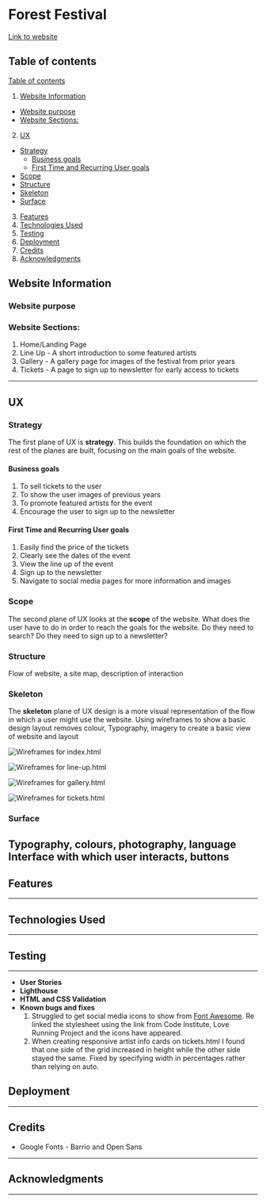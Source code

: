 # Forest Festival
[Link to website](https://lrchnnng.github.io/forestfest/)

## Table of contents
[Table of contents](#table-of-contents)
1. [Website Information](#website-information)
  - [Website purpose](#website-purpose)
  - [Website Sections:](#website-sections)
2. [UX](#ux)
  - [Strategy](#strategy)
    + [Business goals](#business-goals)
    + [First Time and Recurring User goals](#first-time-and-recurring-user-goals)
  - [Scope](#scope)
  - [Structure](#structure)
  - [Skeleton](#skeleton)
  - [Surface](#surface)
3. [Features](#features)
4. [Technologies Used](#technologies-used)
5. [Testing](#testing)
6. [Deployment](#deployment)
7. [Credits](#credits)
8. [Acknowledgments](#acknowledgments)

## Website Information

### Website purpose

### Website Sections:
1. Home/Landing Page
2. Line Up - A short introduction to some featured artists
3. Gallery - A gallery page for images of the festival from prior years
4. Tickets - A page to sign up to newsletter for early access to tickets

---

## UX 

### Strategy
The first plane of UX is **strategy**. This builds the foundation on which the rest of the planes are built, focusing on the main goals of the website.

#### Business goals
1. To sell tickets to the user
2. To show the user images of previous years
3. To promote featured artists for the event
4. Encourage the user to sign up to the newsletter

#### First Time and Recurring User goals
1. Easily find the price of the tickets
2. Clearly see the dates of the event
3. View the line up of the event
4. Sign up to the newsletter
5. Navigate to social media pages for more information and images

### Scope
The second plane of UX looks at the **scope** of the website. What does the user have to do in order to reach the goals for the website. Do they need to search? Do they need to sign up to a newsletter?

### Structure
Flow of website, a site map, description of interaction

### Skeleton
The **skeleton** plane of UX design is a more visual representation of the flow in which a user might use the website. Using wireframes to show a basic design layout 
removes colour, Typography, imagery to create a basic view of website and layout

![Wireframes for index.html](assets/images/README-images/index-wireframes.jpg)

![Wireframes for line-up.html](assets/images/README-images/artist-wireframes.jpg)

![Wireframes for gallery.html](assets/images/README-images/gallery-wireframes.jpg)

![Wireframes for tickets.html](assets/images/README-images/ticket-wireframes.jpg)


### Surface
Typography, colours, photography, language 
Interface with which user interacts, buttons
---

## Features
---

## Technologies Used
---

## Testing
---
- **User Stories**
- **Lighthouse**
- **HTML and CSS Validation**
- **Known bugs and fixes**
    1. Struggled to get social media icons to show from [Font Awesome](https://fontawesome.com/v4/icons/). Re linked the stylesheet using the link from Code Institute, Love Running Project and the icons have appeared.
    2. When creating responsive artist info cards on tickets.html I found that one side of the grid increased in height while the other side stayed the same. Fixed by specifying width in percentages rather than relying on auto.

## Deployment
---

## Credits
- Google Fonts - Barrio and Open Sans

---

## Acknowledgments
---
